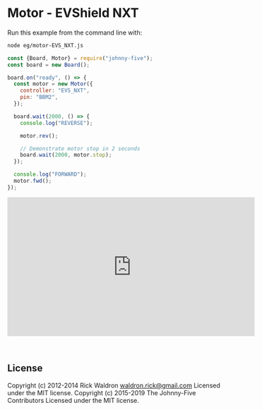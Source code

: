 <!--remove-start-->

# Motor - EVShield NXT

<!--remove-end-->








Run this example from the command line with:
```bash
node eg/motor-EVS_NXT.js
```


```javascript
const {Board, Motor} = require("johnny-five");
const board = new Board();

board.on("ready", () => {
  const motor = new Motor({
    controller: "EVS_NXT",
    pin: "BBM2",
  });

  board.wait(2000, () => {
    console.log("REVERSE");

    motor.rev();

    // Demonstrate motor stop in 2 seconds
    board.wait(2000, motor.stop);
  });

  console.log("FORWARD");
  motor.fwd();
});

```





<iframe width="560" height="315" src="https://www.youtube.com/embed/WLMTxiHOWHM" frameborder="0" allowfullscreen></iframe>



&nbsp;

<!--remove-start-->

## License
Copyright (c) 2012-2014 Rick Waldron <waldron.rick@gmail.com>
Licensed under the MIT license.
Copyright (c) 2015-2019 The Johnny-Five Contributors
Licensed under the MIT license.

<!--remove-end-->
